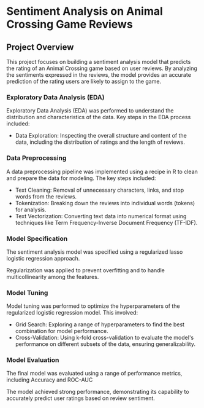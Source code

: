 
# Sentiment Analysis on Animal Crossing Game Reviews


## Project Overview

This project focuses on building a sentiment analysis model that predicts the rating of an Animal Crossing game based on user reviews. By analyzing the sentiments expressed in the reviews, the model provides an accurate prediction of the rating users are likely to assign to the game.

### Exploratory Data Analysis (EDA)
Exploratory Data Analysis (EDA) was performed to understand the distribution and characteristics of the data. Key steps in the EDA process included:

- Data Exploration: Inspecting the overall structure and content of the data, including the distribution of ratings and the length of reviews.

### Data Preprocessing
A data preprocessing pipeline was implemented using a recipe in R to clean and prepare the data for modeling. The key steps included:

- Text Cleaning: Removal of unnecessary characters, links, and stop words from the reviews.
 - Tokenization: Breaking down the reviews into individual words (tokens) for analysis.
- Text Vectorization: Converting text data into numerical format using techniques like Term Frequency-Inverse Document Frequency (TF-IDF).

### Model Specification
The sentiment analysis model was specified using a regularized lasso logistic regression approach. 

Regularization was applied to prevent overfitting and to handle multicollinearity among the features.

### Model Tuning
Model tuning was performed to optimize the hyperparameters of the regularized logistic regression model. This involved:

- Grid Search: Exploring a range of hyperparameters to find the best combination for model performance.
 - Cross-Validation: Using k-fold cross-validation to evaluate the model's performance on different subsets of the data, ensuring generalizability.

### Model Evaluation
The final model was evaluated using a range of performance metrics, including Accuracy and ROC-AUC

The model achieved strong performance, demonstrating its capability to accurately predict user ratings based on review sentiment.
